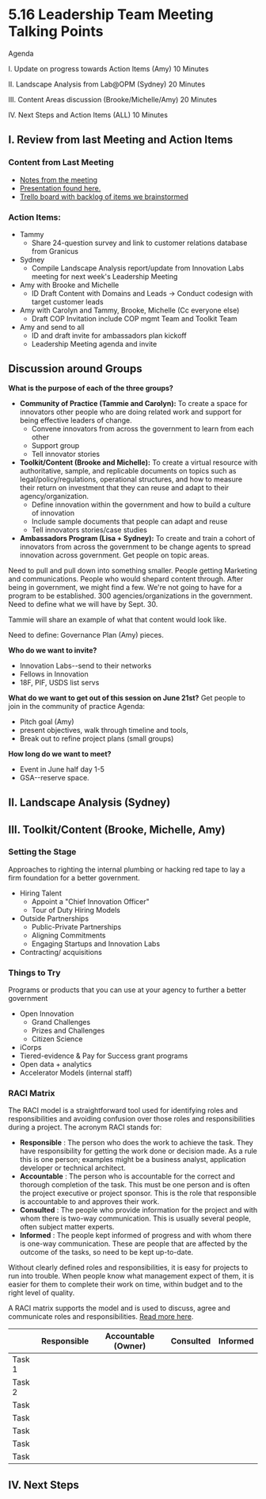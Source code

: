 # 5.16 Leadership Team Meeting Talking Points

Agenda

I. Update on progress towards Action Items (Amy)        10 Minutes

II. Landscape Analysis from Lab@OPM (Sydney)         20 Minutes

III. Content Areas discussion (Brooke/Michelle/Amy)     20 Minutes

IV. Next Steps and Action Items (ALL)                            10 Minutes

## I. Review from last Meeting and Action Items

### Content from Last Meeting

- [Notes from the meeting](https://github.com/18F/better-government/blob/master/leadership-meetings/5.10_leadership-planning.md)
- [Presentation found here.](https://github.com/18F/better-government/blob/master/leadership-meetings/%5B5.10%5D%20Better%20Government%20Leadership%20Meeting.pdf)
- [Trello board with backlog of items we brainstormed](https://trello.com/b/WTEhZJIy/better-gov-t-leadership-team-tasks)

### Action Items:

- Tammy
  - Share 24-question survey and link to customer relations database from Granicus
- Sydney
  - Compile Landscape Analysis report/update from Innovation Labs meeting for next week&#39;s Leadership Meeting
- Amy with Brooke and Michelle
  - ID Draft Content with Domains and Leads → Conduct codesign with target customer leads
- Amy with Carolyn and Tammy, Brooke, Michelle (Cc everyone else)
  - Draft COP Invitation include COP mgmt Team and Toolkit Team
- Amy and send to all
  - ID and draft invite for ambassadors plan kickoff
  - Leadership Meeting agenda and invite

## Discussion around Groups

**What is the purpose of each of the three groups?**

- **Community of Practice (Tammie and Carolyn):** To create a space for innovators other people who are doing related work and support for being effective leaders of change.
  - Convene innovators from across the government to learn from each other
  - Support group
  - Tell innovator stories
- **Toolkit/Content (Brooke and Michelle):** To create a virtual resource with authoritative, sample, and replicable documents on topics such as legal/policy/regulations, operational structures, and how to measure their return on investment that they can reuse and adapt to their agency/organization.
  - Define innovation within the government and how to build a culture of innovation
  - Include sample documents that people can adapt and reuse
  - Tell innovators stories/case studies
- **Ambassadors Program (Lisa + Sydney):** To create and train a cohort of innovators from across the government to be change agents to spread innovation across government. Get people on topic areas. 

Need to pull and pull down into something smaller. People getting 
Marketing and communications. People who would shepard content through. After being in government, we might find a few. We're not going to have for a program to be established. 300 agencies/organizations in the government. Need to define what we will have by Sept. 30. 

Tammie will share an example of what that content would look like. 

Need to define: Governance Plan (Amy) pieces. 

**Who do we want to invite?**
* Innovation Labs--send to their networks
* Fellows in Innovation
* 18F, PIF, USDS list servs

**What do we want to get out of this session on June 21st?**
Get people to join in the community of practice 
Agenda: 
* Pitch goal (Amy)
* present objectives, walk through timeline and tools, 
* Break out to refine project plans (small groups)

**How long do we want to meet?**
* Event in June half day 1-5 
* GSA--reserve space.

## II. Landscape Analysis (Sydney)

## III. Toolkit/Content (Brooke, Michelle, Amy)

### Setting the Stage

Approaches to righting the internal plumbing or hacking red tape to lay a firm foundation for a better government.

- Hiring Talent
  - Appoint a &quot;Chief Innovation Officer&quot;
  - Tour of Duty Hiring Models
- Outside Partnerships
  - Public-Private Partnerships
  - Aligning Commitments
  - Engaging Startups and Innovation Labs
- Contracting/ acquisitions

### Things to Try

Programs or products that you can use at your agency to further a better government

- Open Innovation
  - Grand Challenges
  - Prizes and Challenges
  - Citizen Science
- iCorps
- Tiered-evidence &amp; Pay for Success grant programs
- Open data + analytics
- Accelerator Models (internal staff)

### RACI Matrix

The RACI model is a straightforward tool used for identifying roles and responsibilities and avoiding confusion over those roles and responsibilities during a project. The acronym RACI stands for:

- **Responsible** : The person who does the work to achieve the task. They have responsibility for getting the work done or decision made. As a rule this is one person; examples might be a business analyst, application developer or technical architect.
- **Accountable** : The person who is accountable for the correct and thorough completion of the task. This must be one person and is often the project executive or project sponsor. This is the role that responsible is accountable to and approves their work.
- **Consulted** : The people who provide information for the project and with whom there is two-way communication. This is usually several people, often subject matter experts.
- **Informed** : The people kept informed of progress and with whom there is one-way communication. These are people that are affected by the outcome of the tasks, so need to be kept up-to-date.

Without clearly defined roles and responsibilities, it is easy for projects to run into trouble. When people know what management expect of them, it is easier for them to complete their work on time, within budget and to the right level of quality.

A RACI matrix supports the model and is used to discuss, agree and communicate roles and responsibilities. [Read more here](https://www.projectsmart.co.uk/raci-matrix.php).

|   | Responsible | Accountable (Owner) | Consulted | Informed |
| --- | --- | --- | --- | --- |
| Task 1 |   |   |   |   |
| Task 2 |   |   |   |   |
| Task |   |   |   |   |
| Task |   |   |   |   |
| Task |   |   |   |   |
| Task |   |   |   |   |
| Task |   |   |   |   |



## IV. Next Steps
